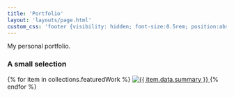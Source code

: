 ```yaml
---
title: 'Portfolio'
layout: 'layouts/page.html'
custom_css: 'footer {visibility: hidden; font-size:0.5rem; position:absolute;bottom:2rem;} main {margin-top: 5%;}'
---
```


My personal portfolio.

### A small selection
<div class="grid">
{% for item in collections.featuredWork %}
  <a href="{{ item.url }}">
    <img src="{{ item.data.image }}" alt="{{ item.data.summary }}"/>
  </a>
{% endfor %}
</div>
